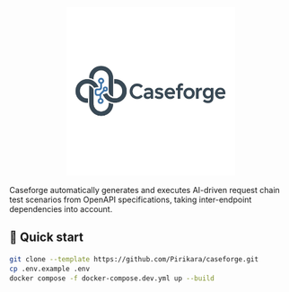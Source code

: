 <p align="center">
  <img src="./logo.png" alt="Caseforge Logo" width="300"/>
</p>

Caseforge automatically generates and executes AI-driven request chain test scenarios from OpenAPI specifications, taking inter-endpoint dependencies into account.

## 🚀 Quick start

```bash
git clone --template https://github.com/Pirikara/caseforge.git
cp .env.example .env
docker compose -f docker-compose.dev.yml up --build
```
